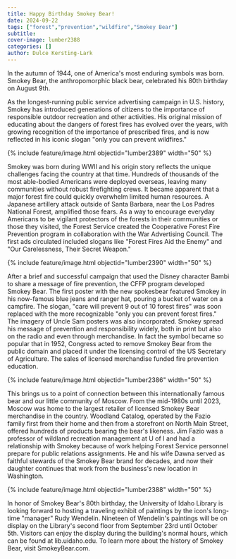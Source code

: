```yaml
---
title: Happy Birthday Smokey Bear!
date: 2024-09-22
tags: ["forest","prevention","wildfire","Smokey Bear"]
subtitle: 
cover-image: lumber2388
categories: []
author: Dulce Kersting-Lark
---
```

In the autumn of 1944, one of America's most enduring symbols was born. Smokey Bear, the anthropomorphic black bear, celebrated his 80th birthday on August 9th. 

As the longest-running public service advertising campaign in U.S. history, Smokey has introduced generations of citizens to the importance of responsible outdoor recreation and other activities. His original mission of educating about the dangers of forest fires has evolved over the years, with growing recognition of the importance of prescribed fires, and is now reflected in his iconic slogan "only you can prevent wildfires." 

{% include feature/image.html objectid="lumber2389"  width="50" %}

Smokey was born during WWII and his origin story reflects the unique challenges facing the country at that time. Hundreds of thousands of the most able-bodied Americans were deployed overseas, leaving many communities without robust firefighting crews. It became apparent that a major forest fire could quickly overwhelm limited human resources. A Japanese artillery attack outside of Santa Barbara, near the Los Padres National Forest, amplified those fears. As a way to encourage everyday Americans to be vigilant protectors of the forests in their communities or those they visited, the Forest Service created the Cooperative Forest Fire Prevention program in collaboration with the War Advertising Council. The first ads circulated included slogans like "Forest Fires Aid the Enemy" and "Our Carelessness, Their Secret Weapon." 

{% include feature/image.html objectid="lumber2390"  width="50" %}

After a brief and successful campaign that used the Disney character Bambi to share a message of fire prevention, the CFFP program developed Smokey Bear. The first poster with the new spokesbear featured Smokey in his now-famous blue jeans and ranger hat, pouring a bucket of water on a campfire. The slogan, "care will prevent 9 out of 10 forest fires" was soon replaced with the more recognizable "only you can prevent forest fires." The imagery of Uncle Sam posters was also incorporated. Smokey spread his message of prevention and responsibility widely, both in print but also on the radio and even through merchandise. In fact the symbol became so popular that in 1952, Congress acted to remove Smokey Bear from the public domain and placed it under the licensing control of the US Secretary of Agriculture. The sales of licensed merchandise funded fire prevention education. 

{% include feature/image.html objectid="lumber2386"  width="50" %}

This brings us to a point of connection between this internationally famous bear and our little community of Moscow. From the mid-1980s until 2023, Moscow was home to the largest retailer of licensed Smokey Bear merchandise in the country. Woodland Catalog, operated by the Fazio family first from their home and then from a storefront on North Main Street, offered hundreds of products bearing the bear's likeness. Jim Fazio was a professor of wildland recreation management at U of I and had a relationship with Smokey because of work helping Forest Service personnel prepare for public relations assignments. He and his wife Dawna served as faithful stewards of the Smokey Bear brand for decades, and now their daughter continues that work from the business's new location in Washington. 

{% include feature/image.html objectid="lumber2388"  width="50" %}

In honor of Smokey Bear's 80th birthday, the University of Idaho Library is looking forward to hosting a traveling exhibit of paintings by the icon's long-time "manager" Rudy Wendelin. Nineteen of Wendelin's paintings will be on display on the Library's second floor from September 23rd until October 5th. Visitors can enjoy the display during the building's normal hours, which can be found at lib.uidaho.edu. To learn more about the history of Smokey Bear, visit SmokeyBear.com.  
